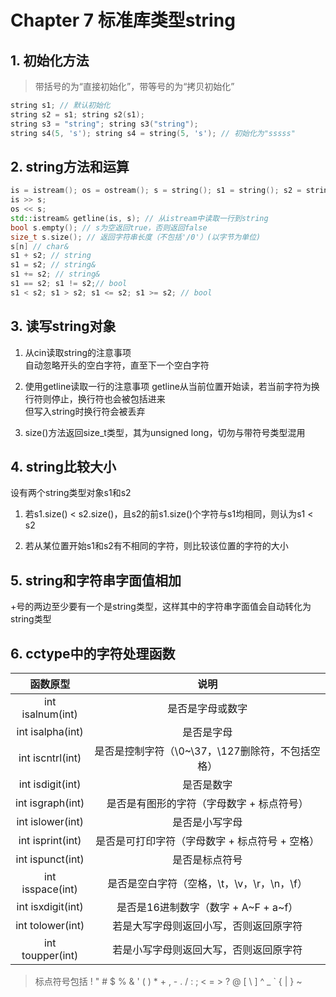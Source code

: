 # Chapter 7 标准库类型string

## 1. 初始化方法

> 带括号的为“直接初始化”，带等号的为“拷贝初始化”

```C++
string s1; // 默认初始化
string s2 = s1; string s2(s1); 
string s3 = "string"; string s3("string");
string s4(5, 's'); string s4 = string(5, 's'); // 初始化为"sssss"
```

## 2. string方法和运算

```C++
is = istream(); os = ostream(); s = string(); s1 = string(); s2 = string()
is >> s;
os << s;
std::istream& getline(is, s); // 从istream中读取一行到string
bool s.empty(); // s为空返回true，否则返回false
size_t s.size(); // 返回字符串长度（不包括'/0'）(以字节为单位)
s[n] // char&
s1 + s2; // string
s1 = s2; // string&
s1 += s2; // string&
s1 == s2; s1 != s2;// bool
s1 < s2; s1 > s2; s1 <= s2; s1 >= s2; // bool
```

## 3. 读写string对象

1. 从cin读取string的注意事项  
自动忽略开头的空白字符，直至下一个空白字符

2. 使用getline读取一行的注意事项
getline从当前位置开始读，若当前字符为换行符则停止，换行符也会被包括进来  
但写入string时换行符会被丢弃

3. size()方法返回size_t类型，其为unsigned long，切勿与带符号类型混用

## 4. string比较大小

设有两个string类型对象s1和s2  

1. 若s1.size() < s2.size()，且s2的前s1.size()个字符与s1均相同，则认为s1 < s2

2. 若从某位置开始s1和s2有不相同的字符，则比较该位置的字符的大小

## 5. string和字符串字面值相加

+号的两边至少要有一个是string类型，这样其中的字符串字面值会自动转化为string类型

## 6. cctype中的字符处理函数

| 函数原型 | 说明 |
|:-:|:-:|
|int isalnum(int)|是否是字母或数字|
|int isalpha(int)|是否是字母|
|int iscntrl(int)|是否是控制字符（\0~\37，\127删除符，不包括空格）|
|int isdigit(int)|是否是数字|
|int isgraph(int)|是否是有图形的字符（字母数字 + 标点符号）|
|int islower(int)|是否是小写字母|
|int isprint(int)|是否是可打印字符（字母数字 + 标点符号 + 空格）|
|int ispunct(int)|是否是标点符号|
|int isspace(int)|是否是空白字符（空格，\t，\v，\r，\n，\f）|
|int isxdigit(int)|是否是16进制数字（数字 + A~F + a~f）|
|int tolower(int)|若是大写字母则返回小写，否则返回原字符|
|int toupper(int)|若是小写字母则返回大写，否则返回原字符|

> 标点符号包括 ! " # $ % & ' ( ) * + , - . / : ; < = > ? @ [ \ ] ^ _ ` { | } ~
